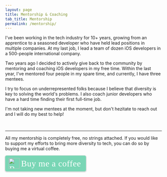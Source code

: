 ```yaml
---
layout: page
title: Mentorship & Coaching
tab_title: Mentorship
permalink: /mentorship/
---
```


I've been working in the tech industry for 10+ years, growing from an apprentice
to a seasoned developer who have held lead positions in multiple companies.
At my last job, I lead a team of dozen iOS developers in a 500-people international company.

Two years ago I decided to actively give back to the community by mentoring and coaching
iOS developers in my free time. Within the last year, I've mentored four people in my spare time,
and currently, I have three mentees.

I try to focus on underrepresented folks because I believe that diversity is
key to solving the world's problems.
I also coach junior developers who have a hard time finding their first full-time job.

I'm not taking new mentees at the moment, but don't hezitate to reach out
and I will do my best to help!

<br>
<hr>

All my mentorship is completely free, no strings attached.
If you would like to support my efforts to bring more diversity to tech,
you can do so by buying me a virtual coffee.

<style>.bmc-button img{height: 34px !important;width: 35px !important;margin-bottom: 1px !important;box-shadow: none !important;border: none !important;vertical-align: middle !important;}.bmc-button{padding: 7px 15px 7px 10px !important;line-height: 35px !important;height:51px !important;text-decoration: none !important;display:inline-flex !important;color:#ffffff !important;background-color:#79D6B5 !important;border-radius: 5px !important;border: 1px solid transparent !important;padding: 7px 15px 7px 10px !important;font-size: 28px !important;letter-spacing:0.6px !important;box-shadow: 0px 1px 2px rgba(190, 190, 190, 0.5) !important;-webkit-box-shadow: 0px 1px 2px 2px rgba(190, 190, 190, 0.5) !important;margin: 0 auto !important;font-family:'Cookie', cursive !important;-webkit-box-sizing: border-box !important;box-sizing: border-box !important;}.bmc-button:hover, .bmc-button:active, .bmc-button:focus {-webkit-box-shadow: 0px 1px 2px 2px rgba(190, 190, 190, 0.5) !important;text-decoration: none !important;box-shadow: 0px 1px 2px 2px rgba(190, 190, 190, 0.5) !important;opacity: 0.85 !important;color:#ffffff !important;}</style><link href="https://fonts.googleapis.com/css?family=Cookie" rel="stylesheet"><a class="bmc-button" target="_blank" href="https://www.buymeacoffee.com/hybridcattt"><img src="https://cdn.buymeacoffee.com/buttons/bmc-new-btn-logo.svg" alt="Buy me a coffee"><span style="margin-left:5px;font-size:28px !important;">Buy me a coffee</span></a>
